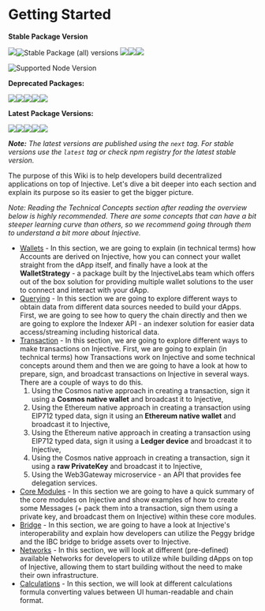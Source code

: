 # Getting Started

**Stable Package Version**

![](https://img.shields.io/npm/v/%40injectivelabs/sdk-ts/latest?label=%40injectivelabs%2Fsdk-ts)![Stable Package (all) versions](https://img.shields.io/npm/v/%40injectivelabs/wallet-ts/latest?label=%40injectivelabs%2Fwallet-ts)
![](https://img.shields.io/npm/v/%40injectivelabs/networks/latest?label=%40injectivelabs%2Fnetworks)![](https://img.shields.io/npm/v/%40injectivelabs/ts-types/latest?label=%40injectivelabs%2Fts-types)![](https://img.shields.io/npm/v/%40injectivelabs/utils/latest?label=%40injectivelabs%2Futils)

![Supported Node Version](http://img.shields.io/badge/node-18.x-brightgreen.svg)

**Deprecated Packages:**

![](https://img.shields.io/npm/v/%40injectivelabs/bridge-ts/latest?label=%40injectivelabs%2Fbridge-ts)![](https://img.shields.io/npm/v/%40injectivelabs/contracts/latest?label=%40injectivelabs%2Fcontracts)![](https://img.shields.io/npm/v/%40injectivelabs/sdk-ui-ts/latest?label=%40injectivelabs%2Fsdk-ui-ts)![](https://img.shields.io/npm/v/%40injectivelabs/token-utils/latest?label=%40injectivelabs%2Ftoken-utils)![](https://img.shields.io/npm/v/%40injectivelabs%2Ftoken-metadata/latest?label=%40injectivelabs%2Ftoken-metadata)

**Latest Package Versions:**

![](https://img.shields.io/npm/v/%40injectivelabs/sdk-ts/next?label=%40injectivelabs%2Fsdk-ts)![](https://img.shields.io/npm/v/%40injectivelabs/wallet-ts/next?label=%40injectivelabs%2Fwallet-ts)![](https://img.shields.io/npm/v/%40injectivelabs/networks/next?label=%40injectivelabs%2Fnetworks)![](https://img.shields.io/npm/v/%40injectivelabs/ts-types/next?label=%40injectivelabs%2Fts-types)![](https://img.shields.io/npm/v/%40injectivelabs/utils/next?label=%40injectivelabs%2Futils)

_**Note:** The latest versions are published using the `next` tag. For stable versions use the `latest` tag or check npm registry for the latest stable version._&#x20;

The purpose of this Wiki is to help developers build decentralized applications on top of Injective. Let's dive a bit deeper into each section and explain its purpose so its easier to get the bigger picture.

_Note: Reading the Technical Concepts section after reading the overview below is highly recommended. There are some concepts that can have a bit steeper learning curve than others, so we recommend going through them to understand a bit more about Injective._

- [Wallets](wallet/) - In this section, we are going to explain (in technical terms) how Accounts are derived on Injective, how you can connect your wallet straight from the dApp itself, and finally have a look at the **WalletStrategy** - a package built by the InjectiveLabs team which offers out of the box solution for providing multiple wallet solutions to the user to connect and interact with your dApp.
- [Querying](querying/) - In this section we are going to explore different ways to obtain data from different data sources needed to build your dApps. First, we are going to see how to query the chain directly and then we are going to explore the Indexer API - an indexer solution for easier data access/streaming including historical data.
- [Transaction](transactions/) - In this section, we are going to explore different ways to make transactions on Injective. First, we are going to explain (in technical terms) how Transactions work on Injective and some technical concepts around them and then we are going to have a look at how to prepare, sign, and broadcast transactions on Injective in several ways. There are a couple of ways to do this.
  1. Using the Cosmos native approach in creating a transaction, sign it using a **Cosmos native wallet** and broadcast it to Injective,
  2. Using the Ethereum native approach in creating a transaction using EIP712 typed data, sign it using an **Ethereum native wallet** and broadcast it to Injective,
  3. Using the Ethereum native approach in creating a transaction using EIP712 typed data, sign it using a **Ledger device** and broadcast it to Injective,
  4. Using the Cosmos native approach in creating a transaction, sign it using a **raw PrivateKey** and broadcast it to Injective,
  5. Using the Web3Gateway microservice - an API that provides fee delegation services.
- [Core Modules](core-modules/) - In this section we are going to have a quick summary of the core modules on Injective and show examples of how to create some Messages (+ pack them into a transaction, sign them using a private key, and broadcast them on Injective) within these core modules.
- [Bridge](bridge/) - In this section, we are going to have a look at Injective's interoperability and explain how developers can utilize the Peggy bridge and the IBC bridge to bridge assets over to Injective.
- [Networks](readme/networks.md) - In this section, we will look at different (pre-defined) available Networks for developers to utilize while building dApps on top of Injective, allowing them to start building without the need to make their own infrastructure.
- [Calculations](calculations/) - In this section, we will look at different calculations formula converting values between UI human-readable and chain format.
